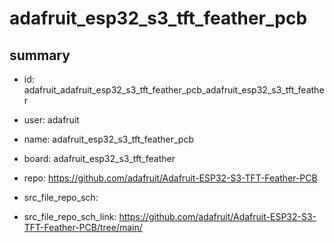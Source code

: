 # adafruit_esp32_s3_tft_feather_pcb
 
## summary 
* id: adafruit_adafruit_esp32_s3_tft_feather_pcb_adafruit_esp32_s3_tft_feather
* user: adafruit
* name: adafruit_esp32_s3_tft_feather_pcb
* board: adafruit_esp32_s3_tft_feather
* repo: https://github.com/adafruit/Adafruit-ESP32-S3-TFT-Feather-PCB



* src_file_repo_sch: 
* src_file_repo_sch_link: https://github.com/adafruit/Adafruit-ESP32-S3-TFT-Feather-PCB/tree/main/




